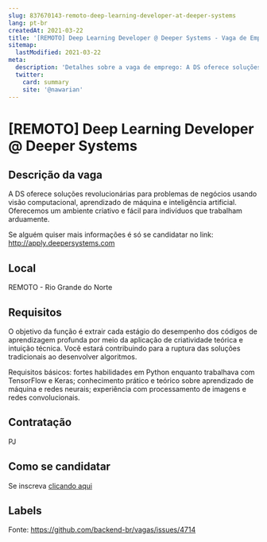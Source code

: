 ```yaml
---
slug: 837670143-remoto-deep-learning-developer-at-deeper-systems
lang: pt-br
createdAt: 2021-03-22
title: '[REMOTO] Deep Learning Developer @ Deeper Systems - Vaga de Emprego'
sitemap:
  lastModified: 2021-03-22
meta:
  description: 'Detalhes sobre a vaga de emprego: A DS oferece soluções revolucionárias para problemas de negócios usando visão computacional, aprendizado de máquina e inteligência artificial. Oferecemos um ambiente criativo e fácil para indivíduos que trabalham arduamente.  Se alguém quiser mais informações é só se candidatar no link: http://apply.deepersystems.com'
  twitter:
    card: summary
    site: '@nawarian'
---
```


# [REMOTO] Deep Learning Developer @ Deeper Systems

## Descrição da vaga

A DS oferece soluções revolucionárias para problemas de negócios usando visão computacional, aprendizado de máquina e inteligência artificial. Oferecemos um ambiente criativo e fácil para indivíduos que trabalham arduamente. 

Se alguém quiser mais informações é só se candidatar no link:
http://apply.deepersystems.com

## Local

REMOTO - Rio Grande do Norte

## Requisitos

O objetivo da função é extrair cada estágio do desempenho dos códigos de aprendizagem profunda por meio da aplicação de criatividade teórica e intuição técnica. Você estará contribuindo para a ruptura das soluções tradicionais ao desenvolver algoritmos.

Requisitos básicos:
fortes habilidades em Python enquanto trabalhava com TensorFlow e Keras;
conhecimento prático e teórico sobre aprendizado de máquina e redes neurais;
experiência com processamento de imagens e redes convolucionais.

## Contratação

PJ

## Como se candidatar

Se inscreva [clicando aqui](https://www.pyjobs.com.br/job/2325)

## Labels



Fonte: https://github.com/backend-br/vagas/issues/4714